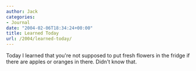 ```yaml
---
author: Jack
categories:
- Journal
date: "2004-02-06T18:34:24+00:00"
title: Learned Today
url: /2004/learned-today/
---
```


Today I learned that you're not supposed to put fresh flowers in the fridge if there are apples or oranges in there. Didn't know that.